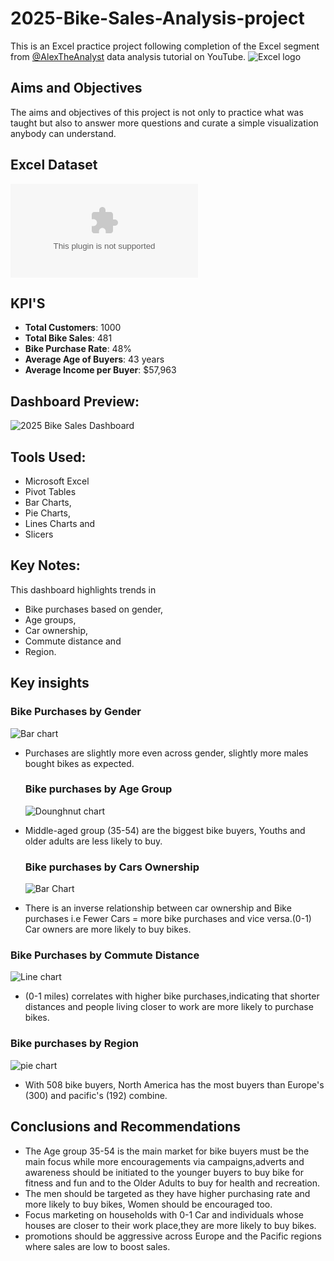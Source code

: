 # 2025-Bike-Sales-Analysis-project
This is an Excel practice project following completion of the Excel segment from [@AlexTheAnalyst](@AlexTheAnalyst) data analysis tutorial on YouTube.
![Excel logo](Excel.jpg)

## Aims and Objectives
The aims and objectives of this project is not only to practice what was taught but also to answer more questions and curate a simple visualization anybody can understand.

## Excel Dataset
![Excel dataset](Excel_Project_Dataset.xlsx)



## KPI'S
- **Total Customers**: 1000
- **Total Bike Sales**: 481
- **Bike Purchase Rate**: 48%
- **Average Age of Buyers**: 43 years
- **Average Income per Buyer**: $57,963

## Dashboard Preview:
![2025 Bike Sales Dashboard](dashboard%205_083604.png)

## Tools Used:
- Microsoft Excel
- Pivot Tables
- Bar Charts,
- Pie Charts,
- Lines Charts and
- Slicers

## Key Notes:
This dashboard highlights trends in

- Bike purchases based on gender,
- Age groups,
- Car ownership,
- Commute distance and
- Region.

## Key insights
### Bike Purchases by Gender
![Bar chart](purchase_by_gender.png)
- Purchases are slightly more even across gender, slightly more males bought bikes as expected.

  ### Bike purchases by Age Group
  ![Dounghnut chart](Age_group.png)
- Middle-aged group (35-54) are the biggest bike buyers, Youths and older adults are less likely to buy.

  ### Bike purchases by Cars Ownership
  ![Bar Chart](Cars_ownership.png)
- There is an inverse relationship between car ownership and Bike purchases i.e Fewer Cars = more bike purchases and vice versa.(0-1) Car owners are more likely to buy bikes.

### Bike Purchases by Commute Distance
![Line chart](Commute_distance.png)
- (0-1 miles) correlates with higher bike purchases,indicating that shorter distances and people living closer to work are more likely to purchase bikes.

### Bike purchases by Region
![pie chart](Region.png)
- With 508 bike buyers, North America has the most buyers than Europe's (300) and pacific's (192) combine.

## Conclusions and Recommendations
- The Age group 35-54 is the main market for bike buyers must be the main focus while more encouragements via campaigns,adverts and awareness should be initiated to the younger buyers to  buy bike for fitness and  fun and to  the Older Adults to buy for health  and recreation.
- The men should be targeted as they have higher purchasing rate and more likely to buy bikes, Women should be encouraged too.
- Focus  marketing on households with 0-1 Car and individuals whose houses are closer to their work place,they are more likely to buy bikes.
- promotions should be aggressive across Europe and the Pacific regions where sales are low to boost sales.




